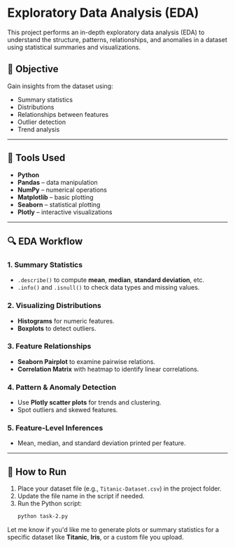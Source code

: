 # Exploratory Data Analysis (EDA)

This project performs an in-depth exploratory data analysis (EDA) to understand the structure, patterns, relationships, and anomalies in a dataset using statistical summaries and visualizations.

## 🎯 Objective

Gain insights from the dataset using:
- Summary statistics
- Distributions
- Relationships between features
- Outlier detection
- Trend analysis

---

## 🧰 Tools Used

- **Python**
- **Pandas** – data manipulation
- **NumPy** – numerical operations
- **Matplotlib** – basic plotting
- **Seaborn** – statistical plotting
- **Plotly** – interactive visualizations

---

## 🔍 EDA Workflow

### 1. Summary Statistics
- `.describe()` to compute **mean**, **median**, **standard deviation**, etc.
- `.info()` and `.isnull()` to check data types and missing values.

### 2. Visualizing Distributions
- **Histograms** for numeric features.
- **Boxplots** to detect outliers.

### 3. Feature Relationships
- **Seaborn Pairplot** to examine pairwise relations.
- **Correlation Matrix** with heatmap to identify linear correlations.

### 4. Pattern & Anomaly Detection
- Use **Plotly scatter plots** for trends and clustering.
- Spot outliers and skewed features.

### 5. Feature-Level Inferences
- Mean, median, and standard deviation printed per feature.


---

## 🚀 How to Run

1. Place your dataset file (e.g., `Titanic-Dataset.csv`) in the project folder.
2. Update the file name in the script if needed.
3. Run the Python script:
   ```bash
   python task-2.py

Let me know if you'd like me to generate plots or summary statistics for a specific dataset like **Titanic**, **Iris**, or a custom file you upload.



